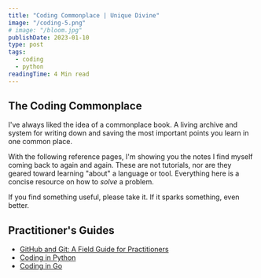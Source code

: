 ```yaml
---
title: "Coding Commonplace | Unique Divine"
image: "/coding-5.png"
# image: "/bloom.jpg"
publishDate: 2023-01-10
type: post
tags:
  - coding
  - python
readingTime: 4 Min read
---
```


## The Coding Commonplace

I've always liked the idea of a commonplace book. A living archive and system for
writing down and saving the most important points you learn in one common place.

With the following reference pages, I'm showing you the notes I find myself
coming back to again and again. These are not tutorials, nor are they geared
toward learning "about" a language or tool. Everything here is a concise resource
on how to *solve* a problem.

If you find something useful, please take it. If it sparks something, even better.

## Practitioner's Guides
- [GitHub and Git: A Field Guide for Practitioners](../code/github-git-gh)
- [Coding in Python](../code/python)
- [Coding in Go](../code/golang)

<!-- 

What is a commonplace? 

A commonplace book is a system for writing down and sorting all manner of
tidbits: quotes, anecdotes, observations, and information gleaned from books,
conversations, movies, song lyrics, social posts, podcasts, life experiences, or
anything else that you might want to return to later.

It's called a commonplace it's an aggregate, an all-encompassing system for
storing all of the the most important points you learn in one common place, a
central resource that makes it easy to find, re-read, and utilize each piece of
wisdom you have obtained.

-->

